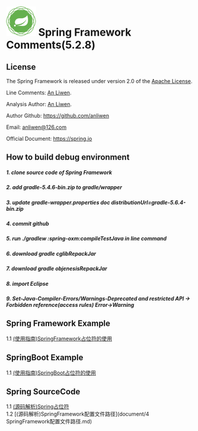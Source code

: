# <img src="src/docs/asciidoc/images/spring-framework.png" width="80" height="80"> Spring Framework Comments(5.2.8)


## License

The Spring Framework is released under version 2.0 of the [Apache License](https://www.apache.org/licenses/LICENSE-2.0).  

Line Comments: [An Liwen](https://github.com/anliwen/spring-framework-5.2.8.RELEASE).  

Analysis Author: [An Liwen](https://github.com/anliwen/spring-framework-5.2.8.RELEASE).  

Author Github: https://github.com/anliwen

Email: anliwen@126.com

Official Document: https://spring.io


## How to build debug environment
##### 1. clone source code of Spring Framework
##### 2. add gradle-5.4.6-bin.zip to gradle/wrapper
##### 3. update gradle-wrapper.properties doc distributionUrl=gradle-5.6.4-bin.zip
##### 4. commit github
##### 5. run ./gradlew :spring-oxm:compileTestJava in line command
##### 6. download gradle cglibRepackJar
##### 7. download gradle objenesisRepackJar
##### 8. import Eclipse
##### 9. Set-Java-Compiler-Errors/Warnings-Deprecated and restricted API -> Forbidden reference(access rules) Error->Warning


## Spring Framework Example
1.1 [(使用指南)SpringFramework占位符的使用](https://www.yuque.com/an.king/spring/povgtg) 
 
## SpringBoot Example
1.1 [(使用指南)SpringBoot占位符的使用](https://www.yuque.com/an.king/spring/shvl0o) 

## Spring SourceCode
1.1 [(源码解析)Spring占位符](https://www.yuque.com/an.king/spring/lpc02f)  
1.2 [(源码解析)SpringFramework配置文件路径](document/4 SpringFramework配置文件路径.md)  